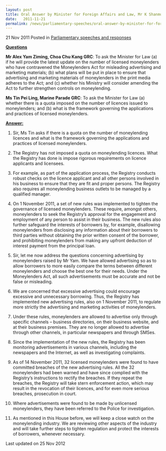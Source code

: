 ```yaml
---
layout: post
title: Oral Answer by Minister for Foreign Affairs and Law, Mr K Shanmugam, to Parliamentary Questions on Licensed Moneylenders
date:   2011-11-21
permalink: /news/parliamentary-speeches/oral-answer-by-minister-for-foreign-affairs-and-law-mr-k-shanmugam-to-parliamentary-question-on
---
```



21 Nov 2011 Posted in [Parliamentary speeches and responses](/news/parliamentary-speeches) 


**<u>Questions</u>**  

**Mr Alex Yam Ziming,  Choa Chu Kang GRC**: To ask the Minister for Law (a) if he will provide the latest update on the number of licensed moneylenders who have contravened the Moneylenders Act for misleading advertising and marketing materials; (b) what plans will be put in place to ensure that advertising and marketing materials of moneylenders in the print media adheres to the Act; and (c) whether his Ministry will consider amending the Act to further strengthen controls on moneylending.

**Ms Tin Pei Ling, Marine Parade GRC**: To ask the Minister for Law (a) whether there is a quota imposed on the number of licences issued to moneylenders; and (b) what is the framework governing the applications and practices of licensed moneylenders.

**<u>Answer:</u>**  

1. Sir, Ms Tin asks if there is a quota on the number of moneylending licences and what is the framework governing the applications and practices of licensed moneylenders.

2. The Registry has not imposed a quota on moneylending licences. What the Registry has done is impose rigorous requirements on licence applicants and licensees.

3. For example, as part of the application process, the Registry conducts robust checks on the licence applicant and all other persons involved in his business to ensure that they are fit and proper persons. The Registry also requires all moneylending business outlets to be managed by a qualified manager.

4. On 1 November 2011, a set of new rules was implemented to tighten the governance of licensed moneylenders. These require, amongst others, moneylenders to seek the Registry’s approval for the engagement and employment of any person to assist in their business. The new rules also further safeguard the interests of borrowers by, for example, disallowing moneylenders from disclosing any information about their borrowers to third parties without obtaining the prior written consent of the borrower, and prohibiting moneylenders from making any upfront deduction of interest payment from the principal loan.

5. Sir, let me now address the questions concerning advertising by moneylenders raised by Mr Yam. We have allowed advertising so as to allow borrowers to more easily compare the terms between different moneylenders and choose the best one for their needs. Under the Moneylenders Act, all such advertisements must be accurate and not be false or misleading.

6. We are concerned that excessive advertising could encourage excessive and unnecessary borrowing. Thus, the Registry has implemented new advertising rules, also on 1 November 2011, to regulate more strictly the advertising and marketing activities of moneylenders.  

7. Under these rules, moneylenders are allowed to advertise only through specific channels – business directories, on their business website, and at their business premises. They are no longer allowed to advertise through other channels, in particular newspapers and through SMSes.

8. Since the implementation of the new rules, the Registry has been monitoring advertisements in various channels, including the newspapers and the Internet, as well as investigating complaints.

9. As of 14 November 2011, 32 licensed moneylenders were found to have committed breaches of the new advertising rules. All the 32 moneylenders had been warned and have since complied with the Registry’s instructions to rectify the breaches. If they repeat the breaches, the Registry will take stern enforcement action, which may result in the revocation of their licences, and for even more serious breaches, prosecution in court.

10. Where advertisements were found to be made by unlicensed moneylenders, they have been referred to the Police for investigation. 

11. As mentioned in this House before, we will keep a close watch on the moneylending industry. We are reviewing other aspects of the industry and will take further steps to tighten regulation and protect the interests of borrowers, whenever necessary. 


<p class="right-side-updated">Last updated on 25 Nov 2012</p> 
